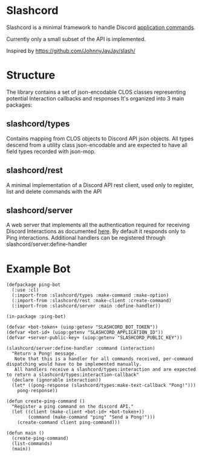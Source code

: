 # Slashcord

Slashcord is a minimal framework to handle Discord [application commands](https://discord.com/developers/docs/interactions/application-commands).

Currently only a small subset of the API is implemented.

Inspired by https://github.com/JohnnyJayJay/slash/

# Structure
The library contains a set of json-encodable CLOS classes representing potential Interaction callbacks and responses
It's organized into 3 main packages:

## slashcord/types
Contains mapping from CLOS objects to Discord API json objects. All types descend from a utility class json-encodable and are expected to have all field types recorded with json-mop.

## slashcord/rest
A minimal implementation of a Discord API rest client, used only to register, list and delete commands with the API

## slashcord/server
A web server that implements all the authentication required for receiving Discord Interactions as documented [here](https://discord.com/developers/docs/interactions/receiving-and-responding).
By default it responds only to Ping interactions. Additional handlers can be registered through slashcord/server:define-handler


# Example Bot

``` common-lisp
(defpackage ping-bot
  (:use :cl)
  (:import-from :slashcord/types :make-command :make-option)
  (:import-from :slashcord/rest :make-client :create-command)
  (:import-from :slashcord/server :main :define-handler))

(in-package :ping-bot)

(defvar +bot-token+ (uiop:getenv "SLASHCORD_BOT_TOKEN"))
(defvar +bot-id+ (uiop:getenv "SLASHCORD_APPLICATION_ID"))
(defvar +server-public-key+ (uiop:getenv "SLASHCORD_PUBLIC_KEY"))

(slashcord/server:define-handler :command (interaction)
  "Return a Pong! message.
   Note that this is a handler for all commands received, per-command dispatching would have to be implemented manually.
   All handlers receive a slashcord/types:interaction and are expected to return a slashcord/types:interaction-callback"
  (declare (ignorable interaction))
  (let* ((pong-response (slashcord/types:make-text-callback "Pong!")))
    pong-response))

(defun create-ping-command ()
  "Register a ping command on the discord API."
  (let ((client (make-client +bot-id+ +bot-token+))
        (command (make-command "ping" "Send a Pong!")))
    (create-command client ping-command)))

(defun main ()
  (create-ping-command)
  (list-commands)
  (main))
```
